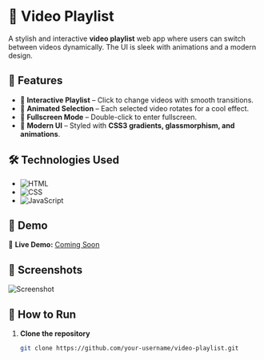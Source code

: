 # 🎥 Video Playlist

A stylish and interactive **video playlist** web app where users can switch between videos dynamically. The UI is sleek with animations and a modern design.

## 🌟 Features
- 📌 **Interactive Playlist** – Click to change videos with smooth transitions.
- 🔄 **Animated Selection** – Each selected video rotates for a cool effect.
- 🎥 **Fullscreen Mode** – Double-click to enter fullscreen.
- 🎨 **Modern UI** – Styled with **CSS3 gradients, glassmorphism, and animations**.

## 🛠️ Technologies Used
- ![HTML](https://img.shields.io/badge/-HTML-E34F26?style=flat-square&logo=html5&logoColor=white)
- ![CSS](https://img.shields.io/badge/-CSS-1572B6?style=flat-square&logo=css3&logoColor=white)
- ![JavaScript](https://img.shields.io/badge/-JavaScript-F7DF1E?style=flat-square&logo=javascript&logoColor=black)

## 🚀 Demo
🔗 **Live Demo:** [Coming Soon](#)

## 📸 Screenshots
![Screenshot](screenshots/demo.png)

## 📂 How to Run
1. **Clone the repository**  
   ```sh
   git clone https://github.com/your-username/video-playlist.git
